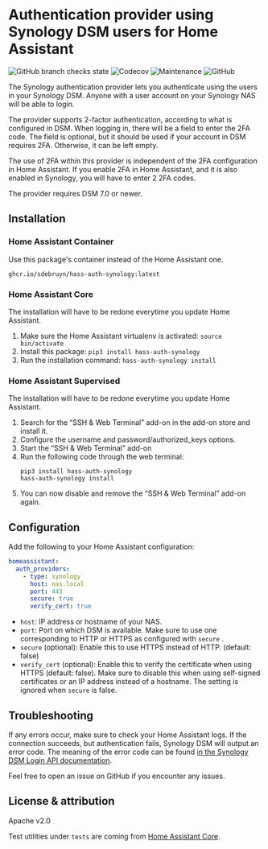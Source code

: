 # Authentication provider using Synology DSM users for Home Assistant

![GitHub branch checks state](https://img.shields.io/github/checks-status/sdebruyn/hass-auth-synology/main?label=build)
![Codecov](https://img.shields.io/codecov/c/github/sdebruyn/hass-auth-synology?token=XC9UFW1RKH)
![Maintenance](https://img.shields.io/maintenance/yes/2021)
![GitHub](https://img.shields.io/github/license/sdebruyn/hass-auth-synology)

The Synology authentication provider lets you authenticate using the users in your Synology DSM. Anyone with a user account on your Synology NAS will be able to login.

The provider supports 2-factor authentication, according to what is configured in DSM.
When logging in, there will be a field to enter the 2FA code. The field is optional, but it should be used if your account in DSM requires 2FA. Otherwise, it can be left empty.

The use of 2FA within this provider is independent of the 2FA configuration in Home Assistant. If you enable 2FA in Home Assistant, and it is also enabled in Synology, you will have to enter 2 2FA codes.

The provider requires DSM 7.0 or newer.

## Installation

### Home Assistant Container

Use this package's container instead of the Home Assistant one.

```
ghcr.io/sdebruyn/hass-auth-synology:latest
```

### Home Assistant Core

The installation will have to be redone everytime you update Home Assistant.

1. Make sure the Home Assistant virtualenv is activated: `source bin/activate`
2. Install this package: `pip3 install hass-auth-synology`
3. Run the installation command: `hass-auth-synology install`

### Home Assistant Supervised

The installation will have to be redone everytime you update Home Assistant.

1. Search for the “SSH & Web Terminal” add-on in the add-on store and install it.
2. Configure the username and password/authorized_keys options.
3. Start the “SSH & Web Terminal” add-on
4. Run the following code through the web terminal:
    ```shell
    pip3 install hass-auth-synology
   hass-auth-synology install
    ```
5. You can now disable and remove the “SSH & Web Terminal” add-on again.

## Configuration

Add the following to your Home Assistant configuration:

```yaml
homeassistant:
  auth_providers:
    - type: synology
      host: nas.local
      port: 443
      secure: true
      verify_cert: true
```

* `host`: IP address or hostname of your NAS.
* `port`: Port on which DSM is available. Make sure to use one corresponding to HTTP or HTTPS as configured with `secure` .
* `secure` (optional): Enable this to use HTTPS instead of HTTP. (default: false)
* `verify_cert` (optional): Enable this to verify the certificate when using HTTPS (default: false).
Make sure to disable this when using self-signed certificates or an IP address instead of a hostname.
The setting is ignored when `secure` is false.

## Troubleshooting

If any errors occur, make sure to check your Home Assistant logs. If the connection succeeds, but authentication fails, Synology DSM will output an error code.
The meaning of the error code can be found [in the Synology DSM Login API documentation](https://global.download.synology.com/download/Document/Software/DeveloperGuide/Os/DSM/All/enu/DSM_Login_Web_API_Guide_enu.pdf).

Feel free to open an issue on GitHub if you encounter any issues.

## License & attribution

Apache v2.0

Test utilities under `tests` are coming from [Home Assistant Core](https://github.com/home-assistant/core).
